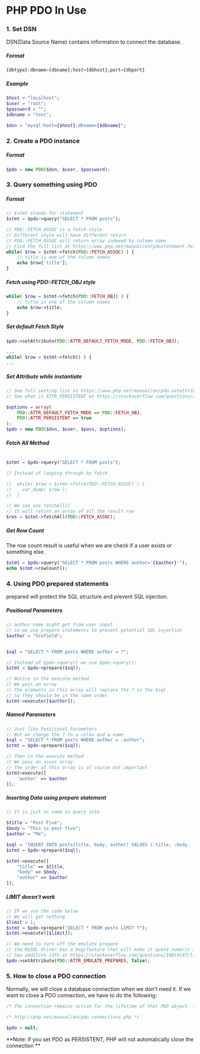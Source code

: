# PHP PDO In Use

### 1. Set DSN

DSN(Data Source Name) contains information to connect the database.

##### Format

```php
{dbtype}:dbname={dbname};host={dbhost};port={dbport}
```

##### Example

```php
$host = "localhost";
$user = "root";
$password = "";
$dbname = "test";

$dsn = "mysql:host={$host};dbname={$dbname}";
```



### 2. Create a PDO instance

##### Format

```php
$pdo = new PDO($dsn, $user, $password);
```



### 3. Query something using PDO

##### Format

```php
// $stmt stands for statement
$stmt = $pdo->query("SELECT * FROM posts");

// PDO::FETCH_ASSOC is a fetch style
// Different style will have different return
// PDO::FETCH_ASSOC will return array indexed by column name
// Find the full list at https://www.php.net/manual/en/pdostatement.fetch.php
while( $row = $stmt->fetch(PDO::FETCH_ASSOC) ) {
    // title is one of the column names
    echo $row['title'];
}
```



##### Fetch using PDO::FETCH_OBJ style

```php
while( $row = $stmt->fetch(PDO::FETCH_OBJ) ) {
    // title is one of the column names
    echo $row->title;
}
```



##### Set default Fetch Style

```php
$pdo->setAttribute(PDO::ATTR_DEFAULT_FETCH_MODE, PDO::FETCH_OBJ);

...
while( $row = $stmt->fetch() ) {
...
```



##### Set Attribute while instantiate

```php
// See full setting list at https://www.php.net/manual/en/pdo.setattribute.php
// See what is ATTR_PERSISTENT at https://stackoverflow.com/questions/23432948/fully-understanding-pdo-attr-persistent

$options = array(
	PDO::ATTR_DEFAULT_FETCH_MODE => PDO::FETCH_OBJ,
    PDO::ATTR_PERSISTENT => true
);
$pdo = new PDO($dsn, $user, $pass, $options);


```



##### Fetch All Method

```php

$stmt = $pdo->query("SELECT * FROM posts");

// Instead of looping through by fetch

//  while( $row = $stmt->fetch(PDO::FETCH_ASSOC) ) {
//    var_dump( $row );
//  }

// We can use fetchAll()
// It will return an array of all the result row
$res = $stmt->fetchAll(PDO::FETCH_ASSOC);
```



##### Get Row Count

The row count result is useful when we are check if a user exists or something else.

```php
$stmt = $pdo->query("SELECT * FROM posts WHERE author='{$author}'");
echo $stmt->rowCount();
```



### 4. Using PDO prepared statements

prepared will protect the SQL structure and prevent SQL injection.



##### Positional Parameters

```php
// author name might get from user input
// so we use prepare statements to prevent potential SQL injection
$author = "Scofield";


$sql = "SELECT * FROM posts WHERE author = ?";

// Instead of $pdo->query() we use $pdo->query();
$stmt = $pdo->prepare($sql);

// Notice in the execute method
// We pass an array
// The elements in this array will replace the ? in the $sql
// So they should be in the same order
$stmt->execute([$author]);
```



##### Named Parameters

```php
// Just like Positional Parameters
// But we change the ? to a colon and a name
$sql = "SELECT * FROM posts WHERE author = :author";
$stmt = $pdo->prepare($sql);

// Then in the execute method
// We pass an assoc array
// The order of this array is of course not important
$stmt>execute([
    'author' => $author
]);
```



##### Inserting Data using prepare statement

```php
// It is just as same as query info

$title = "Post Five";
$body = "This is post five";
$author = "Me";

$sql = "INSERT INTO posts(title, body, author) VALUES (:title, :body, :author)";
$stmt = $pdo->prepare($sql);

$stmt->execute([
    "title" => $title,
    "body" => $body,
    "author" => $author
]);
```



##### LIMIT doesn't work

```php
// IF we use the code below
// We will get nothing
$limit = 1;
$stmt = $pdo->prepare("SELECT * FROM posts LIMIT ?");
$stmt->execute([$limit]);

// We need to turn off the emulate prepare
// the MySQL driver has a bug/feature that will make it quote numeric arguments
// See addition info at https://stackoverflow.com/questions/10014147/limit-keyword-on-mysql-with-prepared-statement
$pdo->setAttribute(PDO::ATTR_EMULATE_PREPARES, false);
```



### 5. How to close a PDO connection

Normally, we will close a database connection when we don't need it. If we want to close a PDO connection, we have to do the following:

```php
/* The connection remains active for the lifetime of that PDO object. To close the connection, you need to destroy the object by ensuring that all remaining references to it are deleted--you do this by assigning NULL to the variable that holds the object. If you don't do this explicitly, PHP will automatically close the connection when your script ends. */

/* http://php.net/manual/en/pdo.connections.php */

$pdo = null;
```



**Note: If you set PDO as PERSISTENT, PHP will not automatically close the connection **



